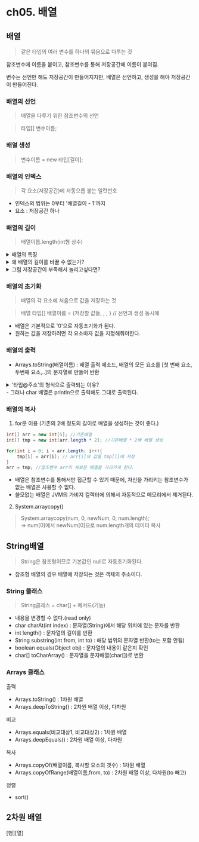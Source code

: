 # ch05. 배열

## 배열
> 같은 타입의 여러 변수를 하나의 묶음으로 다루는 것

참조변수에 이름을 붙이고, 참조변수를 통해 저장공간에 이름이 붙여짐.

변수는 선언만 해도 저장공간이 만들어지지만, 배열은 선언하고, 생성을 해야 저장공간이 만들어진다.

### 배열의 선언
> 배열을 다루기 위한 참조변수의 선언

>타입[] 변수이름;

### 배열 생성
> 변수이름 = new 타입[길이];

### 배열의 인덱스
> 각 요소(저장공간)에 자동으롭 붙는 일련번호
- 인덱스의 범위는 0부터 '배열길이 - 1'까지
- 요소 : 저장공간 하나

### 배열의 길이
> 배열이름.length(int형 상수)

<details>
    </br>
    <summary>배열의 특징</summary>
    1. 배열의 길이는 불변이다.</br>
    2. 배열은 연속된 데이터이다.</br>
    3. 배열은 인덱스 넘버로 임의 접근할 수 있다. </br>
    4. 자바의 모든 배열은 객체이다.
</details>

<details>
    </br>
    <summary>왜 배열의 길이를 바꿀 수 없는가?</summary>
늘릴려고 하는 그 옆에 공간이 있는지 알 수 없기 때문에 </br>
= 배열 뒤에 다른 무언가가 해당 공간을 사용하고 있을 수 있기 때문 (배열은 반드시 연속적으로 존재해야 하기 때문에)
</details>

<details>
    </br>
    <summary>그럼 저장공간이 부족해서 놀리고싶다면?</summary>
새로운 큰 배열을 만들고 이전 배열로부터 내용을 복사애햐한다.
</details>

### 배열의 초기화
> 배열의 각 요소에 처음으로 값을 저장하는 것

> 배열 타입[] 배열이름 = {저장할 값들, , , } // 선언과 생성 동시에
- 배열은 기본적으로 '0'으로 자동초기화가 된다.
- 원하는 값을 저장하려면 각 요소마자 값을 지정해줘야한다.

### 배열의 출력
- Arrays.toString(배열이름) : 배열 출력 메소드, 배열의 모든 요소를 [첫 번째 요소, 두번째 요소,..]의 문자열로 만들어 반환
<details>
    </br>
    <summary>'타입@주소'의 형식으로 출력되는 이유?</summary>
[ch09] 참조변수니까 변수에 저장된 값, '배열의 주소'가 출력되는 것이다.
</details>
- 그러나 char 배열은 println으로 출력해도 그대로 출력된다.

### 배열의 복사
1. for문 이용
   (기존의 2배 정도의 길이로 배열을 생성하는 것이 좋다.)
```java
int[] arr = new int[5]; //기존배열
int[] tmp = new int[arr.length * 2]; //기존배열 * 2배 배열 생성

for(int i = 0; i < arr.length; i++){
    tmp[i] = arr[i]; // arr[i]의 값을 tmp[i]에 저장
}
arr = tmp; //참조변수 arr이 새로운 배열을 가리키게 한다.
```
- 배열은 참조변수를 통해서만 접근할 수 있기 때문에, 자신을 가리키는 참조변수가 없는 배열은 사용할 수 없다.
- 쓸모없는 배열은 JVM의 가비지 컬렉터에 의해서 자동적으로 메모리에서 제거된다.

2. System.arraycopy()
> System.arraycopy(num, 0, newNum, 0, num.length); </br>
> => num[0]에서 newNum[0]으로 num.length개의 데이터 복사

## String배열
> String은 참조형이므로 기본값인 null로 자동초기화된다.
- 참조형 배열의 경우 배열에 저장되는 것은 객체의 주소이다.

### String 클래스
> String클래스 = char[] + 메서드(기능)
- 내용을 변경할 수 없다.(read only)
- char charAt(int index) : 문자열(String)에서 해당 위치에 있는 문자를 반환
- int length() : 문자열의 길이를 반환
- String substring(int from, int to) : 해당 범위의 문자열 반환(to는 포함 안됨)
- boolean equals(Object obj) : 문자열의 내용이 같은지 확인
- char[] toCharArray() : 문자열을 문자배열(char[])로 변환

### Arrays 클래스
출력
- Arrays.toString() : 1차원 배열
- Arrays.deepToString() : 2차원 배열 이상, 다차원

비교
- Arrays.equals(비교대상1, 비교대상2) : 1차원 배열
- Arrays.deepEquals() : 2차원 배열 이상, 다차원

복사
- Arrays.copyOf(배열이름, 복사할 요소의 갯수) : 1차원 배열
- Arrays.copyOfRange(배열이름,from, to) : 2차원 배열 이상, 다차원(to 빼고)

정렬
- sort()

## 2차원 배열
[행][열]

